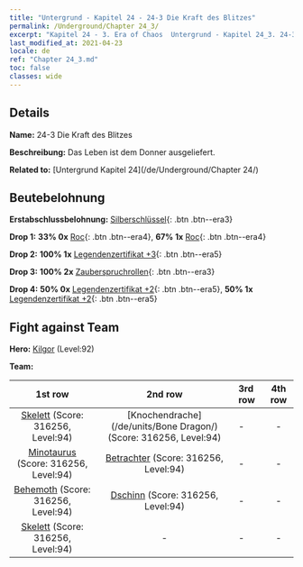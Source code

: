 ```yaml
---
title: "Untergrund - Kapitel 24 - 24-3 Die Kraft des Blitzes"
permalink: /Underground/Chapter 24_3/
excerpt: "Kapitel 24 - 3. Era of Chaos  Untergrund - Kapitel 24_3. 24-3 Die Kraft des Blitzes"
last_modified_at: 2021-04-23
locale: de
ref: "Chapter 24_3.md"
toc: false
classes: wide
---
```


## Details

 **Name:** 24-3 Die Kraft des Blitzes

 **Beschreibung:** Das Leben ist dem Donner ausgeliefert.

 **Related to:** [Untergrund Kapitel 24](/de/Underground/Chapter 24/)

## Beutebelohnung

 **Erstabschlussbelohnung:** [Silberschlüssel](/ItemsDE/con_693/){: .btn .btn--era3}

 **Drop 1:** **33% 0x** [Roc](/ItemsDE/unt_221/){: .btn .btn--era4}, **67% 1x** [Roc](/ItemsDE/unt_221/){: .btn .btn--era4}

 **Drop 2:** **100% 1x** [Legendenzertifikat +3](/ItemsDE/mat_88/){: .btn .btn--era5}

 **Drop 3:** **100% 2x** [Zauberspruchrollen](/ItemsDE/con_694/){: .btn .btn--era3}

 **Drop 4:** **50% 0x** [Legendenzertifikat +2](/ItemsDE/mat_81/){: .btn .btn--era5}, **50% 1x** [Legendenzertifikat +2](/ItemsDE/mat_81/){: .btn .btn--era5}


## Fight against Team
 **Hero:** [Kilgor](/de/heroes/Kilgor/) (Level:92)

 **Team:**


  | 1st row | 2nd row | 3rd row | 4th row |
  |:----:|:----:|:----|:----:|
  | [Skelett](/de/units/Skeleton/) (Score: 316256, Level:94)  | [Knochendrache](/de/units/Bone Dragon/) (Score: 316256, Level:94)  | - | - |
  | [Minotaurus](/de/units/Minotaur/) (Score: 316256, Level:94)  | [Betrachter](/de/units/Beholder/) (Score: 316256, Level:94)  | - | - |
  | [Behemoth](/de/units/Behemoth/) (Score: 316256, Level:94)  | [Dschinn](/de/units/Genie/) (Score: 316256, Level:94)  | - | - |
  | [Skelett](/de/units/Skeleton/) (Score: 316256, Level:94)  | - | - | - |



